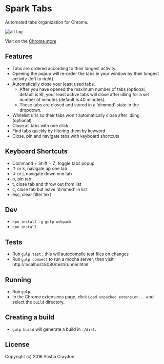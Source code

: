 # Spark Tabs

Automated tabs organization for Chrome.

![alt tag](https://github.com/pashasc/spark_tabs/blob/master/screen_shot.jpg)

Visit on the [Chrome store](https://chrome.google.com/webstore/detail/spark-tabs/mcbakkceggomfmikgcmcncoobaclkbam/ "Spark Tabs Chrome Extension")

## Features

* Tabs are ordered according to their longest activity.
* Opening the popup will re-order the tabs in your window by their longest activity (left to right).
* Automatically close your least used tabs.
	* After you have opened the maximum number of tabs  (optional, default is 8),  your least active tabs will close after idling for a set number of minutes (default is 40 minutes).
	* These tabs are closed and stored in a 'dimmed' state in the dropdown.
* Whitelist urls so their tabs won't automatically close after idling (optional)
* Close all tabs with one click
* Find tabs quickly by filtering them by keyword
* Close, pin and navigate tabs with keyboard shortcuts

## Keyboard Shortcuts

* Command + Shift + Z, toggle tabs popup
* ↑ or k, navigate up one tab
* ↓ or j, navigate down one tab
* p, pin tab
* t, close tab and throw out from list
* c, close tab but leave 'dimmed' in list
* esc, clear filter text

## Dev

* ```npm install -g gulp webpack```
* ```npm install```

## Tests

* Run ```gulp test``` , this will autocompile test files on changes
* Run ```gulp connect``` to run a mocha server, then visit http://localhost:8080/test/runner.html

## Running

* Run ```gulp```.
* In the Chrome extensions page, click ```Load unpacked extension...``` and select the ```build``` directory.

## Creating a build

* ```gulp build``` will generate a build in ```./dist```.

## License

Copyright (c) 2016 Pasha Craydon.
